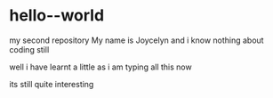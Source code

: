 # hello--world
my second repository
My name is Joycelyn and i know nothing about coding still

well i have learnt a little as i am typing all this now

its still quite interesting
